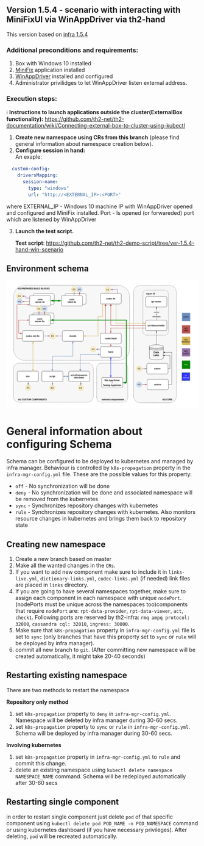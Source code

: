 ## Version 1.5.4 - scenario with interacting with MiniFixUI via WinAppDriver via th2-hand ##

This version based on [infra 1.5.4](https://github.com/th2-net/th2-infra/tree/release-v1.5.4)

### Additional preconditions and requirements:
1. Box with Windows 10 installed
1. [MiniFix](http://elato.se/minifix/download.html) application installed
1. [WinAppDriver](https://github.com/microsoft/WinAppDriver) installed and configured
1. Administrator privilidges to let WinAppDriver listen external address.


### Execution steps:
ℹ️  **Instructions to launch applications outside the cluster(ExternalBox functionality):** https://github.com/th2-net/th2-documentation/wiki/Connecting-external-box-to-cluster-using-kubectl
1. **Create new namespace using CRs from this branch** (please find general information about namespace creation below).
2. **Configure session in hand:**\
    An exaple:
```yaml
  custom-config:
    driversMapping:
      session-name:
        type: "windows"
        url: "http://<EXTERNAL_IP>:<PORT>"
```
where EXTERNAL_IP - Windows 10 machine IP with WinAppDriver opened and configured and MiniFix installed.
Port - Is opened (or forwareded) port which are listened by WinAppDriver
 
3. **Launch the test script.**

    **Test script**: https://github.com/th2-net/th2-demo-script/tree/ver-1.5.4-hand-win-scenario 


## Environment schema
![alt text](schema_win_154.png)


# General information about configuring Schema #

Schema can be configured to be deployed to kubernetes and managed by infra manager.
Behaviour is controlled by `k8s-propagation` property in the `infra-mgr-config.yml` file.
These are the possible values for this property:

- `off`  - No synchronization will be done
- `deny` - No synchronization will be done and associated namespace will be removed from the kubernetes
- `sync` - Synchronizes repository changes with kubernetes
- `rule` - Synchronizes repository changes with kubernetes. Also monitors resource changes in kubernetes and 
         brings them back to repository state
  
## Creating new namespace
1) Create a new branch based on master
2) Make all the wanted changes in the `CRs`.
3) If you want to add new component make sure to include it in `links-live.yml`, `dictionary-links.yml`, `codec-links.yml` (if needed) link files are placed in `links` directory.
4) If you are going to have several namespaces together, make sure to assign each component in each namespace with unique `nodePort`. (nodePorts must be unique across the namespaces too)components that require `nodePort` are: `rpt-data-provider`, `rpt-data-viewer`, `act`, `check1`. Following ports are reserved by th2-infra: `rmq ampq protocol: 32000`, `cassandra cql: 32010`, `ingress: 30000`.
5) Make sure that `k8s-propagation` property in `infra-mgr-config.yml` file is set to `sync` (only branches that have this property set to `sync` or `rule` will be deployed by infra manager).
6) commit all new branch to `git`. (After committing new namespace will be created automatically, it might take 20-40 seconds)

## Restarting existing namespace
There are two methods to restart the namespace

**Repository only method**
1) set `k8s-propagation` property to `deny` in `infra-mgr-config.yml`. Namespace will be deleted by infra manager during 30-60 secs.
2) set `k8s-propagation` property to `sync` or `rule` in `infra-mgr-config.yml`. Schema will be deployed by infra manager during 30-60 secs.

**Involving kubernetes**
1) set `k8s-propagation` property in `infra-mgr-config.yml` to `rule` and commit this change.
2) delete an existing namespace using `kubectl delete namespace NAMESPACE_NAME` command. Schema will be redeployed automatically after 30-60 secs

## Restarting single component
in order to restart single component just delete `pod` of that specific component using `kubectl delete pod POD_NAME -n POD_NAMESPACE` command or using kubernetes dashboard (if you have necessary privileges). After deleting, `pod` will be recreated automatically.  
